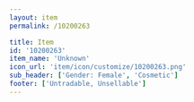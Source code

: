 ```yaml
---
layout: item
permalink: /10200263

title: Item
id: '10200263'
item_name: 'Unknown'
icon_url: 'item/icon/customize/10200263.png'
sub_header: ['Gender: Female', 'Cosmetic']
footer: ['Untradable, Unsellable']
---
```

